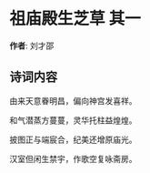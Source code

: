 # 祖庙殿生芝草  其一

**作者**: 刘才邵

## 诗词内容

由来天意眷明昌，偏向神宫发喜祥。

和气潜蒸方蔓蔓，灵华托柱益煌煌。

披图正与端宸合，纪美还增原庙光。

汉室但闲生禁宇，作歌空复咏斋房。

